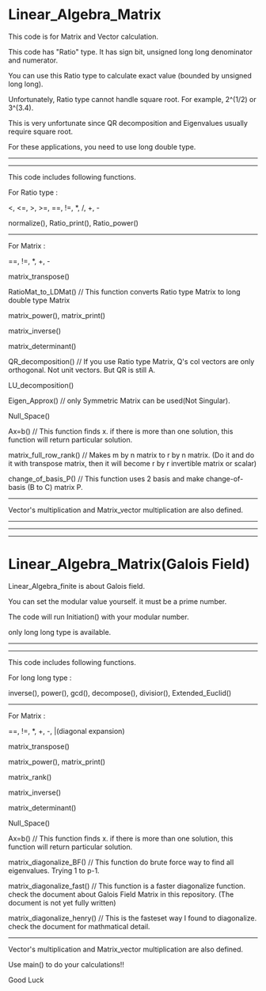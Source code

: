 # Linear_Algebra_Matrix
 


This code is for Matrix and Vector calculation.

This code has "Ratio" type. It has sign bit, unsigned long long denominator and numerator.




You can use this Ratio type to calculate exact value (bounded by unsigned long long).

Unfortunately, Ratio type cannot handle square root. For example, 2^(1/2) or 3^(3.4).

This is very unfortunate since QR decomposition and Eigenvalues usually require square root.

For these applications, you need to use long double type.



----------------------
-----------------------

This code includes following functions.

For Ratio type :

<, <=, >, >=, ==, !=, *, /, +, -

normalize(), Ratio_print(), Ratio_power()

-----------------------

For Matrix : 

==, !=, *, +, -


matrix_transpose()

RatioMat_to_LDMat()      // This function converts Ratio type Matrix to long double type Matrix

matrix_power(), matrix_print()

matrix_inverse()

matrix_determinant()

QR_decomposition()       // If you use Ratio type Matrix, Q's col vectors are only orthogonal. Not unit vectors. But QR is still A.

LU_decomposition()

Eigen_Approx()           // only Symmetric Matrix can be used(Not Singular).

Null_Space()

Ax=b()                   // This function finds x. if there is more than one solution, this function will return particular solution.

matrix_full_row_rank()   // Makes m by n matrix to r by n matrix. (Do it and do it with transpose matrix, then it will become r by r invertible matrix or scalar)

change_of_basis_P()      // This function uses 2 basis and make change-of-basis (B to C) matrix P.

--------------------------

Vector's multiplication and Matrix_vector multiplication are also defined.

--------------------------
------------------------
---------------------------


# Linear_Algebra_Matrix(Galois Field)
 

Linear_Algebra_finite is about Galois field.

You can set the modular value yourself. it must be a prime number.

The code will run Initiation() with your modular number.

only long long type is available.



----------------------
-----------------------

This code includes following functions.

For long long type :

inverse(), power(), gcd(), decompose(), divisior(), Extended_Euclid()

-----------------------

For Matrix : 

==, !=, *, +, -, |(diagonal expansion)

matrix_transpose()

matrix_power(), matrix_print()

matrix_rank()

matrix_inverse()

matrix_determinant()

Null_Space()

Ax=b()                     // This function finds x. if there is more than one solution, this function will return particular solution.

matrix_diagonalize_BF()    // This function do brute force way to find all eigenvalues. Trying 1 to p-1.

matrix_diagonalize_fast()  // This function is a faster diagonalize function. check the document about Galois Field Matrix in this repository. (The document is not yet fully written)

matrix_diagonalize_henry() // This is the fasteset way I found to diagonalize. check the document for mathmatical detail. 

---------------------

Vector's multiplication and Matrix_vector multiplication are also defined.

Use main() to do your calculations!!

Good Luck
